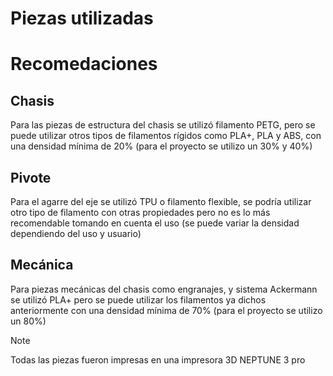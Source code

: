 # Piezas utilizadas


# Recomedaciones

## Chasis
Para las piezas de estructura del chasis se utilizó filamento PETG, pero se puede utilizar otros tipos de filamentos rígidos como PLA+, PLA y ABS, con una densidad mínima de 20% (para el proyecto se utilizo un 30% y 40%)

## Pivote
Para el agarre del eje se utilizó TPU o filamento flexible, se podría utilizar otro tipo de filamento con otras propiedades pero no es lo más recomendable tomando en cuenta el uso (se puede variar la densidad dependiendo del uso y usuario)

## Mecánica
Para piezas mecánicas del chasis como engranajes, y sistema Ackermann se utilizó PLA+ pero se puede utilizar los filamentos ya dichos anteriormente con una densidad mínima de 70% (para el proyecto se utilizo un 80%)

>[!NOTE]
>Todas las piezas fueron impresas en una impresora 3D NEPTUNE 3 pro
